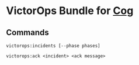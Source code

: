 # VictorOps Bundle for [Cog](http://github.com/operable/cog)

## Commands

```
victorops:incidents [--phase phases]

victorops:ack <incident> <ack message>
```
